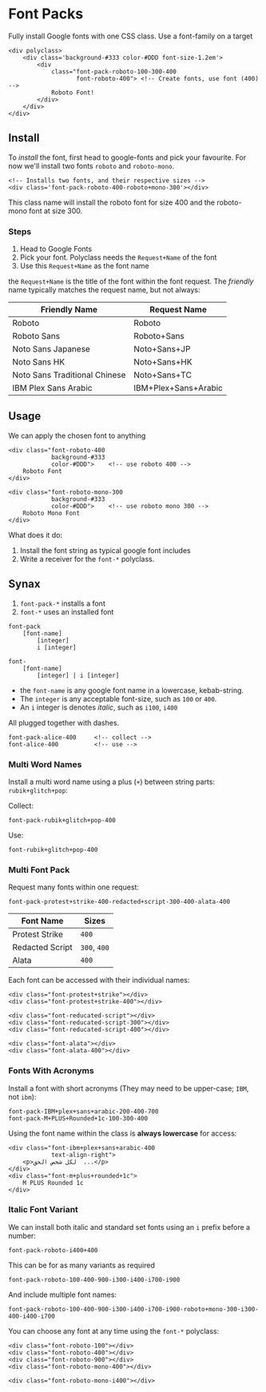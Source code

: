# Font Packs

Fully install Google fonts with one CSS class. Use a font-family on a target

```jinja
<div polyclass>
    <div class='background-#333 color-#DDD font-size-1.2em'>
        <div
            class="font-pack-roboto-100-300-400
                   font-roboto-400"> <!-- Create fonts, use font (400) -->
            Roboto Font!
        </div>
    </div>
</div>
```

## Install

To _install_ the font, first head to google-fonts and pick your favourite. For now we'll install two fonts `roboto` and `roboto-mono`.

```jinja
<!-- Installs two fonts, and their respective sizes -->
<div class='font-pack-roboto-400-roboto+mono-300'></div>
```

This class name will install the roboto font for size 400 and the roboto-mono font at size 300.

### Steps

1. Head to Google Fonts
2. Pick your font. Polyclass needs the `Request+Name` of the font
3. Use this `Request+Name` as the font name

the `Request+Name` is the title of the font within the font request. The _friendly_ name typically matches the request name, but not always:

| Friendly Name | Request Name |
| --- | --- |
| Roboto | Roboto |
| Roboto Sans | Roboto+Sans |
| Noto Sans Japanese | Noto+Sans+JP |
| Noto Sans HK | Noto+Sans+HK |
| Noto Sans Traditional Chinese | Noto+Sans+TC |
| IBM Plex Sans Arabic | IBM+Plex+Sans+Arabic |


## Usage

We can apply the chosen font to anything

```jinja
<div class="font-roboto-400
            background-#333
            color-#DDD">    <!-- use roboto 400 -->
    Roboto Font
</div>

<div class="font-roboto-mono-300
            background-#333
            color-#DDD">    <!-- use roboto mono 300 -->
    Roboto Mono Font
</div>
```

What does it do:

1. Install the font string as typical google font includes
2. Write a receiver for the `font-*` polyclass.


## Synax

1. `font-pack-*` installs a font
2. `font-*` uses an installed font

```
font-pack
    [font-name]
        [integer]
        i [integer]
```


```
font-
    [font-name]
        [integer] | i [integer]
```


+ the `font-name` is any google font name in a lowercase, kebab-string.
+ The `integer` is any acceptable font-size, such as `100` or `400`.
+ An `i` integer is denotes _italic_, such as `i100`, `i400`

All plugged together with dashes.

```jinja
font-pack-alice-400     <!-- collect -->
font-alice-400          <!-- use -->
```

### Multi Word Names

Install a multi word name using a plus (`+`) between string parts: `rubik+glitch+pop`:

Collect:
```jinja
font-pack-rubik+glitch+pop-400
```

Use:
```jinja
font-rubik+glitch+pop-400
```

### Multi Font Pack

Request many fonts within one request:

```jinja
font-pack-protest+strike-400-redacted+script-300-400-alata-400
```

|  Font Name | Sizes |
| --- | --- |
| Protest Strike | `400` |
| Redacted Script | `300`, `400` |
| Alata | `400` |


Each font can be accessed with their individual names:

```jinja
<div class="font-protest+strike"></div>
<div class="font-protest+strike-400"></div>

<div class="font-reducated-script"></div>
<div class="font-reducated-script-300"></div>
<div class="font-reducated-script-400"></div>

<div class="font-alata"></div>
<div class="font-alata-400"></div>
```


### Fonts With Acronyms

Install a font with short acronyms (They may need to be upper-case; `IBM`, not `ibm`):

```jinja
font-pack-IBM+plex+sans+arabic-200-400-700
font-pack-M+PLUS+Rounded+1c-100-300-400
```

Using the font name within the class is **always lowercase** for access:

```jinja
<div class="font-ibm+plex+sans+arabic-400
            text-align-right">
    <p>لكل شخص الحق  ...</p>
</div>
<div class="font-m+plus+rounded+1c">
    M PLUS Rounded 1c
</div>
```


### Italic Font Variant

We can install both italic and standard set fonts using an `i` prefix before a number:

    font-pack-roboto-i400+400

This can be for as many variants as required

    font-pack-roboto-100-400-900-i300-i400-i700-i900

And include multiple font names:

    font-pack-roboto-100-400-900-i300-i400-i700-i900-roboto+mono-300-i300-400-i400-i700

You can choose any font at any time using the `font-*` polyclass:

```jinja
<div class="font-roboto-100"></div>
<div class="font-roboto-400"></div>
<div class="font-roboto-900"></div>
<div class="font-roboto-mono-400"></div>

<div class="font-roboto-mono-i400"></div>
```
